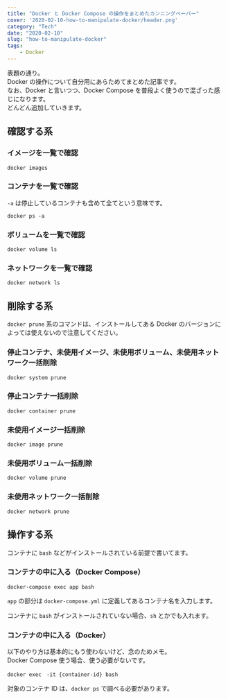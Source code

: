```yaml
---
title: "Docker と Docker Compose の操作をまとめたカンニングペーパー"
cover: '2020-02-10-how-to-manipulate-docker/header.png'
category: "Tech"
date: "2020-02-10"
slug: "how-to-manipulate-docker"
tags:
    - Docker
---
```


表題の通り。  
Docker の操作について自分用にあらためてまとめた記事です。  
なお、Docker と言いつつ、Docker Compose を普段よく使うので混ざった感じになります。  
どんどん追加していきます。

## 確認する系

### イメージを一覧で確認

```
docker images
```

### コンテナを一覧で確認

`-a` は停止しているコンテナも含めて全てという意味です。

```
docker ps -a
```

### ボリュームを一覧で確認

```
docker volume ls
```

### ネットワークを一覧で確認

```
docker network ls
```

## 削除する系

`docker prune` 系のコマンドは、インストールしてある Docker のバージョンによっては使えないので注意してください。

### 停止コンテナ、未使用イメージ、未使用ボリューム、未使用ネットワーク一括削除

```
docker system prune
```

### 停止コンテナ一括削除

```
docker container prune
```

### 未使用イメージ一括削除

```
docker image prune
```

### 未使用ボリューム一括削除

```
docker volume prune
```

### 未使用ネットワーク一括削除

```
docker network prune
```

## 操作する系

コンテナに `bash` などがインストールされている前提で書いてます。

### コンテナの中に入る（Docker Compose）

```
docker-compose exec app bash
```

`app` の部分は `docker-compose.yml` に定義してあるコンテナ名を入力します。

コンテナに `bash` がインストールされていない場合、`sh` とかでも入れます。

### コンテナの中に入る（Docker）

以下のやり方は基本的にもう使わないけど、念のためメモ。  
Docker Compose 使う場合、使う必要がないです。

```
docker exec　-it {container-id} bash
```

対象のコンテナ ID は、`docker ps` で調べる必要があります。

